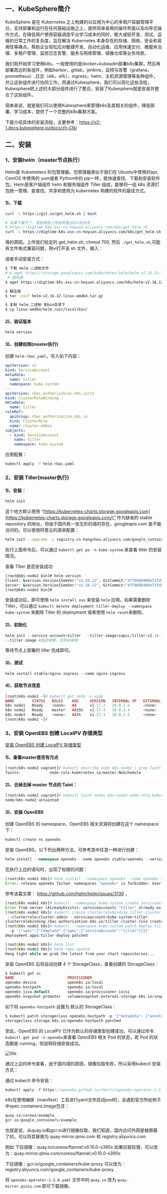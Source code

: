 ## 一、KubeSphere简介

KubeSphere 是在 Kubernetes 之上构建的以应用为中心的多租户容器管理平台，支持部署和运行在任何基础设施之上，提供简单易用的操作界面以及向导式操作方式，在降低用户使用容器调度平台学习成本的同时，极大减轻开发、测试、运维的日常工作的复杂度，旨在解决 Kubernetes 本身存在的存储、网络、安全和易用性等痛点。帮助企业轻松应对敏捷开发、自动化运维、应用快速交付、微服务治理、多租户管理、监控日志告警、服务与网络管理、镜像仓库等业务场景。

我们刚开始学习使用k8s，一般使用的是docker+kubeadm部署k8s集群，然后再部署周边的各组件，例如harbor，gitlab，jenkins，监控与告警（grafana，prometheus）,日志（elk，efk），ingress，helm、主机资源管理等各种组件，并让这些组件进行协同工作。而通过Kubesphere，我们可以简化这些流程，Kubesphere把上述的大部分组件进行了整合，安装了Kubesphere就是安装并整合了这些组件。

简单来说，就是我们可以使用Kubesphere来管理k8s及其相关的组件，降低部署、学习成本，提供了一个完整的k8s集群方案。

下面介绍具体的安装流程，主要参考：https://v2-1.docs.kubesphere.io/docs/zh-CN/

## 二、安装

### 1、安装helm（master节点执行）

Helm是 Kubemeters 的包管理器。包管理器类似于我们在 Ubuntu中使用的apt, CentOS 中使用的 yum或者 Python中的 pip一样，能快速查找、下载和安装软件包。Helm是客户端组件 helm 和服务端组件 Tiller 组成，能够将一组 k8s 资源打包统一管理，是查找、共享和使用为 kubernetes 构建的软件的最佳方式。

#### 1)、下载

```bash
curl -L https://git.io/get_helm.sh | bash

# 如果下载不了，请使用我上传到阿里云OSS的文件
# https://digtime-k8s.oss-cn-heyuan.aliyuncs.com/k8s/get_helm.sh
curl -L https://digtime-k8s.oss-cn-heyuan.aliyuncs.com/k8s/get_helm.sh | bash
```

墙的原因，上传我们给定的 get_helm.sh, chmod 700, 然后 `./get_helm.sh`,可能有文件格式兼容问题，用vi打开该 sh 文件，输入：

或者手动安装方式：

```bash
$ 下载 Helm 二进制文件
# $ wget https://storage.googleapis.com/kubernetes-helm/helm-v2.16.12-linux-amd64.tar.gz
 # 国内源
$ wget https://digtime-k8s.oss-cn-heyuan.aliyuncs.com/k8s/helm-v2.16.12-linux-amd64.tar.gz

$ 解压缩
$ tar -zxvf helm-v2.16.12-linux-amd64.tar.gz

$ 复制 helm 二进制 到bin目录下
$ cp linux-amd64/helm /usr/local/bin/
```

#### 2)、验证版本

```bash
helm version
```

#### 3)、创建权限(master执行)

创建 `helm-rbac.yaml`，写入如下内容：

```yml
apiVersion: v1
kind: ServiceAccount
metadata:
  name: tiller
  namespace: kube-system
---
apiVersion: rbac.authorization.k8s.io/v1
kind: ClusterRoleBinding
metadata:
  name: tiller
roleRef:
  apiGroup: rbac.authorization.k8s.io
  kind: ClusterRole
  name: cluster-admin
subjects:
  - kind: ServiceAccount
    name: tiller
    namespace: kube-system
```

应用配置：

```bash
kubectl apply -f helm-rbac.yaml
```

### 2、安装 Tiller(master执行)

#### 1)、安装：

```bash
helm init
```

这个地方默认使用 “[https://kubernetes-charts.storage.googleapis.com](https://kubernetes-charts.storage.googleapis.com/)” 作为缺省的 stable repository 的地址，但由于国内有一张无形的墙的存在，googleapis.com 是不能访问的。可以使用阿里云的源来配置：

```bash
helm init --upgrade -i registry.cn-hangzhou.aliyuncs.com/google_containers/tiller:v2.16.12  --stable-repo-url https://kubernetes.oss-cn-hangzhou.aliyuncs.com/charts
```

执行上面命令后，可以通过 `kubectl get po -n kube-system` 来查看 tiller 的安装情况。

查看 Tiller 是否安装成功

```bash
[root@k8s-node2 bin]# helm version 
Client: &version.Version{SemVer:"v2.16.12", GitCommit:"47f0b88409e71fd9ca272abc7cd762a56a1c613e", GitTreeState:"clean"}
Server: &version.Version{SemVer:"v2.16.12", GitCommit:"47f0b88409e71fd9ca272abc7cd762a56a1c613e", GitTreeState:"clean"}
[root@k8s-node2 bin]# 
```

安装成功后，即可使用 `helm install xxx` 来安装 `helm` 应用。如果需要删除 Tiller，可以通过 `kubectl delete deployment tiller-deploy --namespace kube-system` 来删除 Tiller 的 deployment 或者使用 `helm reset`来删除。

#### 2)、初始化

```php
helm init --service-account=tiller  --tiller-image=sapcc/tiller:v2.16.12 --history-max 300 
--tiller-image #指定镜像，否则会被墙
```

等待节点上部署的 tiller 完成即可。

#### 3)、测试

```php
helm install stable/nginx-ingress --name nginx-ingress
```

#### 4)、获取节点信息

```php
[root@k8s-node2 ~]# kubectl get node -o wide
NAME        STATUS   ROLES    AGE     VERSION   INTERNAL-IP   EXTERNAL-IP   OS-IMAGE                KERNEL-VERSION               CONTAINER-RUNTIME
k8s-node1   Ready    <none>   4d      v1.17.3   10.0.2.6      <none>        CentOS Linux 7 (Core)   3.10.0-957.12.2.el7.x86_64   docker://19.3.13
k8s-node2   Ready    master   4d15h   v1.17.3   10.0.2.4      <none>        CentOS Linux 7 (Core)   3.10.0-957.12.2.el7.x86_64   docker://19.3.13
k8s-node3   Ready    <none>   4d1h    v1.17.3   10.0.2.5      <none>        CentOS Linux 7 (Core)   3.10.0-957.12.2.el7.x86_64   docker://19.3.13
[root@k8s-node2 ~]# 
```

### 3、安装 OpenEBS 创建 LocalPV 存储类型

[安装 OpenEBS 创建 LocalPV 存储类型](https://v2-1.docs.kubesphere.io/docs/zh-CN/appendix/install-openebs/)

#### 1)、查看master是否有污点

```php
[root@k8s-node2 vagrant]# kubectl describe node k8s-node2 | grep Taint
Taints:             node-role.kubernetes.io/master:NoSchedule
```

#### 2)、去掉去掉 master 节点的 Taint：

```php
[root@k8s-node2 vagrant]# kubectl taint nodes k8s-node2 node-role.kubernetes.io/master:NoSchedule-
node/k8s-node2 untainted
```

#### 3)、安装 OpenEBS

创建 OpenEBS 的 namespace，OpenEBS 相关资源将创建在这个 namespace 下：

```php
kubectl create ns openebs
```

安装 OpenEBS，以下列出两种方法，可参考其中任意一种进行创建：

```php
helm install --namespace openebs --name openebs stable/openebs --version 1.5.0
```

在执行上边的语句时，出现了权限的问题：

```php
[root@k8s-node2 k8s]# helm install --namespace openebs --name openebs stable/openebs --version 1.5.0
Error: release openebs failed: namespaces "openebs" is forbidden: User "system:serviceaccount:kube-system:default" cannot get resource "namespaces" in API group "" in the namespace "openebs"
```

参考该篇文章： https://github.com/helm/helm/issues/3130 ，

```php
[root@k8s-node2 k8s]# kubectl --namespace kube-system create serviceaccount tiller
Error from server (AlreadyExists): serviceaccounts "tiller" already exists
[root@k8s-node2 k8s]# kubectl create clusterrolebinding tiller-cluster-rule \
 --clusterrole=cluster-admin --serviceaccount=kube-system:tiller
clusterrolebinding.rbac.authorization.k8s.io/tiller-cluster-rule created
[root@k8s-node2 k8s]# kubectl --namespace kube-system patch deploy tiller-deploy \
  -p '{"spec":{"template":{"spec":{"serviceAccount":"tiller"}}}}' 
deployment.apps/tiller-deploy patched

[root@k8s-node2 k8s]# helm list
[root@k8s-node2 k8s]# helm repo update
Hang tight while we grab the latest from your chart repositories...
```

安装 OpenEBS 后将自动创建 4 个 StorageClass，查看创建的 StorageClass：

```php
$ kubectl get sc
NAME                        PROVISIONER                                                AGE
openebs-device              openebs.io/local                                           10h
openebs-hostpath            openebs.io/local                                           10h
openebs-jiva-default        openebs.io/provisioner-iscsi                               10h
openebs-snapshot-promoter   volumesnapshot.external-storage.k8s.io/snapshot-promoter   10h
```

如下将 `openebs-hostpath` 设置为 默认的 StorageClass：

```php
$ kubectl patch storageclass openebs-hostpath -p '{"metadata": {"annotations":{"storageclass.kubernetes.io/is-default-class":"true"}}}'
storageclass.storage.k8s.io/openebs-hostpath patched
```

至此，OpenEBS 的 LocalPV 已作为默认的存储类型创建成功。可以通过命令 `kubectl get pod -n openebs`来查看 OpenEBS 相关 Pod 的状态，若 Pod 的状态都是 running，则说明存储安装成功。

![file](https://gitee.com/SaulJWu/blog-images/raw/master/images/20210809105612.png)

通过上边的命令查看，由于国内墙的原因，镜像拉取失败，所以采用kubectl 安装方式：

通过 kubectl 命令安装：

```php
kubectl apply -f https://openebs.github.io/charts/openebs-operator-1.5.0.yaml
```

k8s在使用编排（manifest）工具进行yaml文件启动pod时，会遇到官方所给例子中spec.containers.image包含：

```php
quay.io/coreos/example_
gcr.io/google_containers/example_
```

也就是说，从quay.io和gcr.io进行镜像拉取，我们知道，国内访问外网是被屏蔽了的。可以将其替换为 quay-mirror.qiniu.com 和 registry.aliyuncs.com

例如
下拉镜像：quay.io/coreos/flannel:v0.10.0-s390x
如果拉取较慢，可以改为：quay-mirror.qiniu.com/coreos/flannel:v0.10.0-s390x

下拉镜像：gcr.io/google_containers/kube-proxy
可以改为： registry.aliyuncs.com/google_containers/kube-proxy

将 `openebs-operator-1.5.0.yaml` 文件中的 `quay.io` 改为 `quay-mirror.qiniu.com` 即可下载镜像。